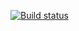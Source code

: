 [![Build status](https://ci.appveyor.com/api/projects/status/txws05i4kjc738g5?svg=true)](https://ci.appveyor.com/project/yulia-kalinina/hw-3-task-2)
